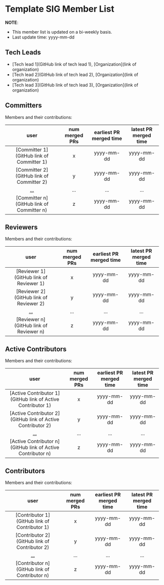# Template SIG Member List

**NOTE**:

* This member list is updated on a bi-weekly basis.
* Last update time: yyyy-mm-dd

## Tech Leads

* [Tech lead 1](GitHub link of tech lead 1), [Organization](link of organization)
* [Tech lead 2](GitHub link of tech lead 2), [Organization](link of organization)
* [Tech lead 3](GitHub link of tech lead 3), [Organization](link of organization)


## Committers

Members and their contributions:

| user                                              | num merged PRs | earliest PR merged time | latest PR merged time |
|:-------------------------------------------------:|:--------------:|:-----------------------:|:---------------------:|
| [Committer 1](GitHub link of Committer 1) |             x |     yyyy-mm-dd          |   yyyy-mm-dd          |
| [Committer 2](GitHub link of Committer 2) |             y |     yyyy-mm-dd          |   yyyy-mm-dd          |
| [...](...)           |             ... |     ...          |   ...          |
| [Committer n](GitHub link of Committer n)                 |              z |     yyyy-mm-dd          |   yyyy-mm-dd          |

## Reviewers

Members and their contributions:

| user                                              | num merged PRs | earliest PR merged time | latest PR merged time |
|:-------------------------------------------------:|:--------------:|:-----------------------:|:---------------------:|
| [Reviewer 1](GitHub link of Reviewer 1) |             x |     yyyy-mm-dd          |   yyyy-mm-dd          |
| [Reviewer 2](GitHub link of Reviewer 2) |             y |     yyyy-mm-dd          |   yyyy-mm-dd          |
| [...](...)           |             ... |     ...          |   ...          |
| [Reviewer n](GitHub link of Reviewer n)                 |              z |     yyyy-mm-dd          |   yyyy-mm-dd          |


## Active Contributors

Members and their contributions:

| user                                              | num merged PRs | earliest PR merged time | latest PR merged time |
|:-------------------------------------------------:|:--------------:|:-----------------------:|:---------------------:|
| [Active Contributor 1](GitHub link of Active Contributor 1) |             x |     yyyy-mm-dd          |   yyyy-mm-dd          |
| [Active Contributor 2](GitHub link of Active Contributor 2) |             y |     yyyy-mm-dd          |   yyyy-mm-dd          |
| [...](...)           |             ... |     ...          |   ...          |
| [Active Contributor n](GitHub link of Active Contributor n)                 |              z |     yyyy-mm-dd          |   yyyy-mm-dd          |


## Contributors

Members and their contributions:

| user                                              | num merged PRs | earliest PR merged time | latest PR merged time |
|:-------------------------------------------------:|:--------------:|:-----------------------:|:---------------------:|
| [Contributor 1](GitHub link of Contributor 1) |             x |     yyyy-mm-dd          |   yyyy-mm-dd          |
| [Contributor 2](GitHub link of Contributor 2) |             y |     yyyy-mm-dd          |   yyyy-mm-dd          |
| [...](...)           |             ... |     ...          |   ...          |
| [Contributor n](GitHub link of Contributor n)                 |              z |     yyyy-mm-dd          |   yyyy-mm-dd          |

